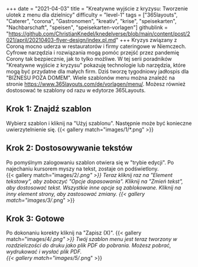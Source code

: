 +++
date = "2021-04-03"
title = "Kreatywne wyjście z kryzysu: Tworzenie ulotek z menu dla dzielnicy"
difficulty = "level-1"
tags = ["365layouts", "Caterer", "corona", "Gastronomen", "kreativ", "krise", "speisekarten", "Nachbarschaft", "speisen", "speisekarten-vorlagen"]
githublink = "https://github.com/ChristianKnedel/knedelverse/blob/main/content/post/2021/april/20210403-flyer-design/index.pl.md"
+++
Kryzys związany z Coroną mocno uderza w restauratorów i firmy cateringowe w Niemczech. Cyfrowe narzędzia i rozwiązania mogą pomóc przejść przez pandemię Corony tak bezpiecznie, jak to tylko możliwe. W tej serii poradników "Kreatywne wyjście z kryzysu" pokazuję technologie lub narzędzia, które mogą być przydatne dla małych firm. Dziś tworzę tygodniowy jadłospis dla "BIZNESU POZA DOMEM". Wiele szablonów menu można znaleźć na stronie https://www.365layouts.com/de/vorlagen/menu/. Możesz również dostosować te szablony od razu w edytorze 365Layouts.
## Krok 1: Znajdź szablon
Wybierz szablon i kliknij na "Użyj szablonu". Następnie może być konieczne uwierzytelnienie się.
{{< gallery match="images/1/*.png" >}}

## Krok 2: Dostosowywanie tekstów
Po pomyślnym zalogowaniu szablon otwiera się w "trybie edycji".  Po najechaniu kursorem myszy na tekst, zostaje on podświetlony.  
{{< gallery match="images/2/*.png" >}}
Teraz kliknij raz na "Element tekstowy", aby zobaczyć "Opcje dopasowania". Kliknij na "Zmień tekst", aby dostosować tekst. Wszystkie inne opcje są zablokowane. Kliknij na inny element strony, aby zastosować zmiany.
{{< gallery match="images/3/*.png" >}}

## Krok 3: Gotowe
Po dokonaniu korekty kliknij na "Zapisz (X)".
{{< gallery match="images/4/*.png" >}}
Twój szablon menu jest teraz tworzony w rozdzielczości do druku jako plik PDF do pobrania.  Możesz pobrać, wydrukować i wysłać plik PDF.   
{{< gallery match="images/5/*.png" >}}
